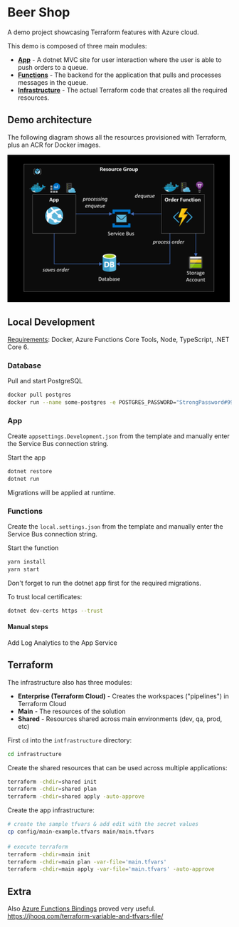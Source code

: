 # Beer Shop

A demo project showcasing Terraform features with Azure cloud.

This demo is composed of three main modules:

- [**App**](/app) - A dotnet MVC site for user interaction where the user is able to push orders to a queue.
- [**Functions**](/functions) - The backend for the application that pulls and processes messages in the queue.
- [**Infrastructure**](/infrastructure) - The actual Terraform code that creates all the required resources.

## Demo architecture

The following diagram shows all the resources provisioned with Terraform, plus an ACR for Docker images.

<img src=".docs/demo.png" width="500"> </img>

## Local Development

<u>Requirements</u>: Docker, Azure Functions Core Tools, Node, TypeScript, .NET Core 6.

### Database

Pull and start PostgreSQL

```sh
docker pull postgres
docker run --name some-postgres -e POSTGRES_PASSWORD="StrongPassword#999" -p 5432:5432 -d postgres
```

### App

Create `appsettings.Development.json` from the template and manually enter the Service Bus connection string.

Start the app

```sh
dotnet restore
dotnet run
```

Migrations will be applied at runtime.

### Functions

Create the `local.settings.json` from the template and manually enter the Service Bus connection string.

Start the function

```sh
yarn install
yarn start
```

Don't forget to run the dotnet app first for the required migrations.

To trust local certificates:

```sh
dotnet dev-certs https --trust
```

#### Manual steps

Add Log Analytics to the App Service

## Terraform

The infrastructure also has three modules:

- **Enterprise (Terraform Cloud)** - Creates the workspaces ("pipelines") in Terraform Cloud
- **Main** - The resources of the solution
- **Shared** - Resources shared across main environments (dev, qa, prod, etc)

First `cd` into the `intfrastructure` directory:

```sh
cd infrastructure
```

Create the shared resources that can be used across multiple applications:

```sh
terraform -chdir=shared init
terraform -chdir=shared plan
terraform -chdir=shared apply -auto-approve
```

Create the app infrastructure:

```sh
# create the sample tfvars & add edit with the secret values
cp config/main-example.tfvars main/main.tfvars

# execute terraform
terraform -chdir=main init
terraform -chdir=main plan -var-file='main.tfvars'
terraform -chdir=main apply -var-file='main.tfvars' -auto-approve
```

## Extra

Also [Azure Functions Bindings](https://docs.microsoft.com/en-us/azure/azure-functions/functions-bindings-service-bus-trigger?tabs=csharp) proved very useful.
https://jhooq.com/terraform-variable-and-tfvars-file/